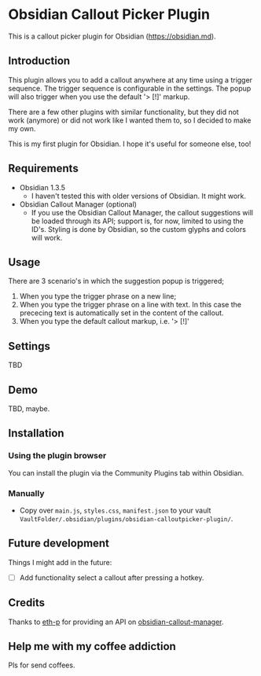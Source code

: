 # Obsidian Callout Picker Plugin

This is a callout picker plugin for Obsidian (https://obsidian.md).

## Introduction

This plugin allows you to add a callout anywhere at any time using a trigger sequence. The trigger sequence is configurable in the settings. The popup will also trigger when you use the default '> [!]' markup.

There are a few other plugins with similar functionality, but they did not work (anymore) or did not work like I wanted them to, so I decided to make my own.

This is my first plugin for Obsidian. I hope it's useful for someone else, too!

## Requirements
- Obsidian 1.3.5
  - I haven't tested this with older versions of Obsidian. It might work. 
- Obsidian Callout Manager (optional)
  - If you use the Obsidian Callout Manager, the callout suggestions will be loaded through its API; support is, for now, limited to using the ID's. Styling is done by Obsidian, so the custom glyphs and colors will work.

## Usage
There are 3 scenario's in which the suggestion popup is triggered;
1. When you type the trigger phrase on a new line;
2. When you type the trigger phrase on a line with text. In this case the prececing text is automatically set in the content of the callout.
3. When you type the default callout markup, i.e. '> [!]'

## Settings
TBD

## Demo
TBD, maybe.

## Installation
### Using the plugin browser
You can install the plugin via the Community Plugins tab within Obsidian.

### Manually
- Copy over `main.js`, `styles.css`, `manifest.json` to your vault `VaultFolder/.obsidian/plugins/obsidian-calloutpicker-plugin/`.

## Future development
Things I might add in the future:
- [ ] Add functionality select a callout after pressing a hotkey.

## Credits
Thanks to [eth-p](https://github.com/eth-p) for providing an API on [obsidian-callout-manager](https://github.com/eth-p/obsidian-callout-manager).

## Help me with my coffee addiction
Pls for send coffees.

